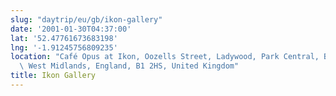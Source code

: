 ```yaml
---
slug: "daytrip/eu/gb/ikon-gallery"
date: '2001-01-30T04:37:00'
lat: '52.47761673683198'
lng: '-1.91245756809235'
location: "Café Opus at Ikon, Oozells Street, Ladywood, Park Central, Birmingham,\
  \ West Midlands, England, B1 2HS, United Kingdom"
title: Ikon Gallery
---
```



